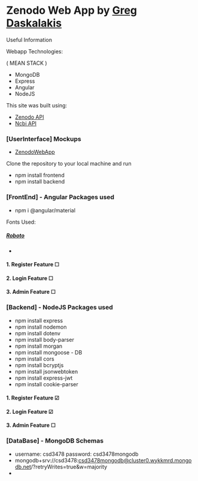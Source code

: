 # Zenodo  Web App by [Greg Daskalakis](https://gregdask.com)

Useful Information

Webapp Technologies:

( MEAN STACK )

- MongoDB 
- Express
- Angular 
- NodeJS

This site was built using:
- [Zenodo API](https://developers.zenodo.org/) 
- [Ncbi API](https://www.ncbi.nlm.nih.gov/home/develop/api/)


### [UserInterface] Mockups
* [ZenodoWebApp](https://xd.adobe.com/view/8c64e613-78fb-48c8-bda6-d324140c93ec-d937/) 


Clone the repository to your local machine and run 

* npm install frontend
* npm install backend
### [FrontEnd] - Angular Packages used

* npm i @angular/material

Fonts Used: 
#####  [Roboto](https://fonts.googleapis.com/css2?family=Roboto:ital,wght@0,100;0,300;0,400;0,500;0,700;0,900;1,100;1,300;1,400;1,500;1,700;1,900&display=swap)  
    
*

#### 1. Register Feature  &#9744;  
#### 2. Login Feature  &#9744; 
#### 3. Admin Feature &#9744; 

### [Backend] - NodeJS Packages used
* npm install express
* npm install nodemon
* npm install dotenv
* npm install body-parser
* npm install morgan
* npm install mongoose - DB
* npm install cors
* npm install bcryptjs
* npm install jsonwebtoken
* npm install express-jwt
* npm install cookie-parser

#### 1. Register Feature  &#9745; 
#### 2. Login Feature  &#9745; 
#### 3. Admin Feature &#9744; 

### [DataBase] - MongoDB Schemas
* username: csd3478 password: csd3478mongodb
* mongodb+srv://csd3478:csd3478mongodb@cluster0.wykkmrd.mongodb.net/?retryWrites=true&w=majority
*





